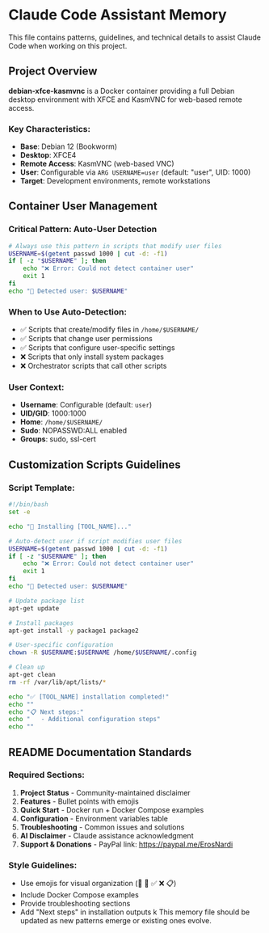 # Claude Code Assistant Memory

This file contains patterns, guidelines, and technical details to assist Claude Code when working on this project.

## Project Overview

**debian-xfce-kasmvnc** is a Docker container providing a full Debian desktop environment with XFCE and KasmVNC for web-based remote access.

### Key Characteristics:
- **Base**: Debian 12 (Bookworm)
- **Desktop**: XFCE4 
- **Remote Access**: KasmVNC (web-based VNC)
- **User**: Configurable via `ARG USERNAME=user` (default: "user", UID: 1000)
- **Target**: Development environments, remote workstations

## Container User Management

### Critical Pattern: Auto-User Detection
```bash
# Always use this pattern in scripts that modify user files
USERNAME=$(getent passwd 1000 | cut -d: -f1)
if [ -z "$USERNAME" ]; then
    echo "❌ Error: Could not detect container user"
    exit 1
fi
echo "👤 Detected user: $USERNAME"
```

### When to Use Auto-Detection:
- ✅ Scripts that create/modify files in `/home/$USERNAME/`
- ✅ Scripts that change user permissions
- ✅ Scripts that configure user-specific settings
- ❌ Scripts that only install system packages
- ❌ Orchestrator scripts that call other scripts

### User Context:
- **Username**: Configurable (default: `user`)
- **UID/GID**: 1000:1000 
- **Home**: `/home/$USERNAME/`
- **Sudo**: NOPASSWD:ALL enabled
- **Groups**: sudo, ssl-cert

## Customization Scripts Guidelines

### Script Template:
```bash
#!/bin/bash
set -e

echo "🔧 Installing [TOOL_NAME]..."

# Auto-detect user if script modifies user files
USERNAME=$(getent passwd 1000 | cut -d: -f1)
if [ -z "$USERNAME" ]; then
    echo "❌ Error: Could not detect container user"
    exit 1
fi
echo "👤 Detected user: $USERNAME"

# Update package list
apt-get update

# Install packages
apt-get install -y package1 package2

# User-specific configuration
chown -R $USERNAME:$USERNAME /home/$USERNAME/.config

# Clean up
apt-get clean
rm -rf /var/lib/apt/lists/*

echo "✅ [TOOL_NAME] installation completed!"
echo ""
echo "📋 Next steps:"
echo "   - Additional configuration steps"
echo ""
```

## README Documentation Standards

### Required Sections:
1. **Project Status** - Community-maintained disclaimer
2. **Features** - Bullet points with emojis
3. **Quick Start** - Docker run + Docker Compose examples
4. **Configuration** - Environment variables table
5. **Troubleshooting** - Common issues and solutions
6. **AI Disclaimer** - Claude assistance acknowledgment
7. **Support & Donations** - PayPal link: https://paypal.me/ErosNardi

### Style Guidelines:
- Use emojis for visual organization (🔧 🚀 ✅ ❌ 📋)
- Include Docker Compose examples
- Provide troubleshooting sections
- Add "Next steps" in installation outputs
k
This memory file should be updated as new patterns emerge or existing ones evolve.
